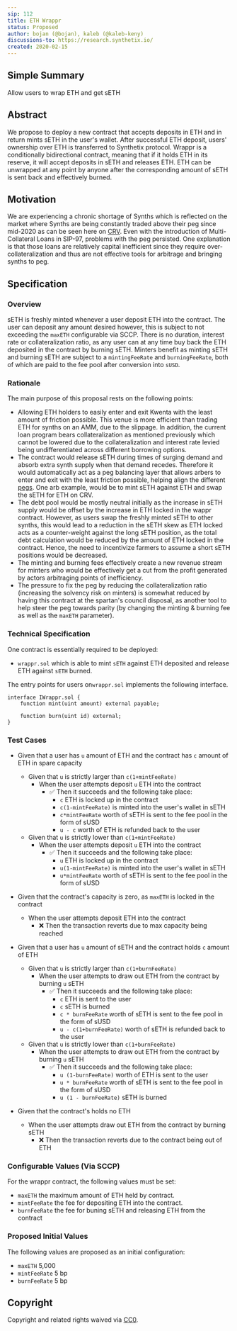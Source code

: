 ```yaml
---
sip: 112
title: ETH Wrappr
status: Proposed
author: bojan (@bojan), kaleb (@kaleb-keny)
discussions-to: https://research.synthetix.io/
created: 2020-02-15
---
```


<!--You can leave these HTML comments in your merged SIP and delete the visible duplicate text guides, they will not appear and may be helpful to refer to if you edit it again. This is the suggested template for new SIPs. Note that an SIP number will be assigned by an editor. When opening a pull request to submit your SIP, please use an abbreviated title in the filename, `sip-draft_title_abbrev.md`. The title should be 44 characters or less.-->

## Simple Summary
<!--"If you can't explain it simply, you don't understand it well enough." Simply describe the outcome the proposed changes intends to achieve. This should be non-technical and accessible to a casual community member.-->
Allow users to wrap ETH and get sETH

## Abstract
We propose to deploy a new contract that accepts deposits in ETH and in return mints sETH in the user's wallet. After successful ETH deposit, users' ownership over ETH is transferred to Synthetix protocol. Wrappr is a conditionally bidirectional contract, meaning that if it holds ETH in its reserve, it will accept deposits in sETH and releases ETH.
ETH can be unwrapped at any point by anyone after the corresponding amount of sETH is sent back and effectively burned.

## Motivation
<!--This is the problem statement. This is the *why* of the SIP. It should clearly explain *why* the current state of the protocol is inadequate.  It is critical that you explain *why* the change is needed, if the SIP proposes changing how something is calculated, you must address *why* the current calculation is innaccurate or wrong. This is not the place to describe how the SIP will address the issue!-->
We are experiencing a chronic shortage of Synths which is reflected on the market where Synths are being constantly traded above their peg since mid-2020 as can be seen here on [CRV](https://www.curve.fi/trade/susdv2/SUSD-USDC/6h). 
Even with the introduction of Multi-Collateral Loans in SIP-97, problems with the peg persisted. One explanation is that those loans are relatively capital inefficient since they require over-collateralization and thus are not effective tools for arbitrage and bringing synths to peg. 


## Specification
<!--The specification should describe the syntax and semantics of any new feature, there are five sections
1. Overview
2. Rationale
3. Technical Specification
4. Test Cases
5. Configurable Values
-->

### Overview
<!--This is a high level overview of *how* the SIP will solve the problem. The overview should clearly describe how the new feature will be implemented.-->
sETH is freshly minted whenever a user deposit ETH into the contract. The user can deposit any amount desired however, this is subject to not exceeding the `maxETH` configurable via SCCP. 
There is no duration, interest rate or collateralization ratio, as any user can at any time buy back the  ETH deposited in the contract by burning sETH.
Minters benefit as minting sETH and burning sETH  are subject to a  `mintingFeeRate` and  `burningFeeRate`,  both of which are paid to the fee pool after conversion into `sUSD`. 

### Rationale
<!--This is where you explain the reasoning behind how you propose to solve the problem. Why did you propose to implement the change in this way, what were the considerations and trade-offs. The rationale fleshes out what motivated the design and why particular design decisions were made. It should describe alternate designs that were considered and related work. The rationale may also provide evidence of consensus within the community, and should discuss important objections or concerns raised during discussion.-->
The main purpose of this proposal rests on the following points:
 - Allowing ETH holders to easily enter and exit Kwenta with the least amount of friction possible. This venue is more efficient than trading ETH for synths on an AMM,  due to the slippage. In addition, the current loan program bears collateralization as mentioned previously which cannot be lowered due to the collateralization and interest rate levied being undifferentiated across different borrowing options.  
-  The contract would  release sETH during times of surging demand and absorb extra synth supply when that demand recedes. Therefore it would automatically act as a peg balancing layer that allows arbers to enter and exit with the least friction possible, helping align the different [pegs](https://www.curve.fi/seth/). One arb example, would be to mint sETH against ETH and swap the sETH for ETH on CRV. 
- The debt pool would be mostly neutral initially as the increase in sETH supply would be offset by the increase in ETH locked in the wappr contract. However, as users swap the freshly minted sETH to other synths, this would lead to a reduction in the sETH skew as ETH locked acts as a counter-weight against the long sETH position, as the total debt calculation would be reduced by the amount of ETH locked in the contract. Hence, the need to incentivize farmers to assume a short sETH positions would be decreased.
- The minting and burning fees  effectively create a new revenue stream for minters who would be effectively get a cut from the profit generated by actors arbitraging points of inefficiency. 
- The pressure to fix the peg by reducing the collateralization ratio (increasing the solvency risk on minters) is somewhat reduced by having this contract at the spartan's council disposal, as another tool to help steer the peg towards parity (by changing the minting & burning fee as well as the `maxETH` parameter).

### Technical Specification
One contract is essentially required to be deployed:
- `wrappr.sol` which is able  to mint `sETH` against ETH deposited and release ETH against `sETH` burned. 

The entry points for users on`wrappr.sol`  implements the following interface.
```
interface IWrappr.sol {
    function mint(uint amount) external payable;

    function burn(uint id) external;
}
```

### Test Cases
- Given that a user has `u` amount of ETH and the contract has `c` amount of ETH in spare capacity
  - Given that `u` is strictly larger than `c(1+mintFeeRate)`
    - When the user attempts deposit `u` ETH into the contract
      - ✅ Then it succeeds and the following take place:
	      - `c` ETH is locked up in the contract
	      - `c(1-mintFeeRate)` is minted into the user's wallet in sETH
	      - `c*mintFeeRate` worth of sETH is sent to the fee pool in the form of sUSD
	      - `u - c` worth of ETH is refunded back to the user
  - Given that `u` is strictly  lower  than  `c(1+mintFeeRate)`
    - When the user attempts deposit `u` ETH into the contract
      - ✅ Then it succeeds and the following take place:
	      - `u` ETH is locked up in the contract
	      - `u(1-mintFeeRate)` is minted into the user's wallet in sETH
	      - `u*mintFeeRate` worth of sETH is sent to the fee pool in the form of sUSD
 - Given that the contract's capacity is zero, as `maxETH` is locked in the contract
   - When the user attempts deposit ETH into the contract
     - ❌ Then the transaction reverts due to max capacity being reached

- Given that a user has `u` amount of sETH and the contract holds  `c` amount of ETH
  - Given that `u` is strictly larger than `c(1+burnFeeRate)` 
    - When the user attempts to draw out  ETH from the contract by burning `u` sETH 
      - ✅ Then it succeeds and the following take place:
	      - `c` ETH is sent to the user
	      - `c` sETH is burned
	      - `c * burnFeeRate` worth of sETH is sent to the fee pool in the form of sUSD
	      - `u - c(1+burnFeeRate)` worth of sETH is refunded back to the user
  - Given that `u` is strictly lower than  `c(1+burnFeeRate)`
    - When the user attempts to draw out ETH from the contract by burning `u` sETH
      - ✅ Then it succeeds and the following take place:
	      - `u (1-burnFeeRate)` worth of  ETH is sent to the user
	      - `u * burnFeeRate` worth of sETH is sent to the fee pool in the form of sUSD
	      - `u (1 - burnFeeRate)` sETH is burned
 - Given that the contract's holds no ETH
   - When the user attempts draw out ETH from the contract by burning sETH
     - ❌ Then the transaction reverts due to the contract being out of ETH

### Configurable Values (Via SCCP)
<!--Please list all values configurable via SCCP under this implementation.-->
For the wrappr contract, the following values must be set:
- `maxETH` the maximum amount of ETH held by contract.
- `mintFeeRate` the fee for depositing ETH into the contract.
- `burnFeeRate` the fee for buning sETH and releasing ETH from the contract

### Proposed Initial Values
The following values are proposed as an initial configuration:
- `maxETH` 5,000
- `mintFeeRate` 5 bp
- `burnFeeRate`  5 bp
 
## Copyright
Copyright and related rights waived via [CC0](https://creativecommons.org/publicdomain/zero/1.0/).
